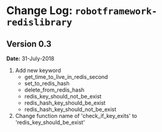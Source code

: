 Change Log: `robotframework-redislibrary`
================================

## Version 0.3

**Date:** 31-July-2018

1. Add new keyword
	- get_time_to_live_in_redis_second
	- set_to_redis_hash
	- delete_from_redis_hash
	- redis_key_should_not_be_exist
	- redis_hash_key_should_be_exist
	- redis_hash_key_should_not_be_exist
2. Change function name of 'check_if_key_exits' to 'redis_key_should_be_exist'